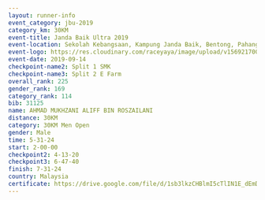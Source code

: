 ```yaml
---
layout: runner-info 
event_category: jbu-2019 
category_km: 30KM 
event-title: Janda Baik Ultra 2019  
event-location: Sekolah Kebangsaan, Kampung Janda Baik, Bentong, Pahang, Malaysia 
event-logo: https://res.cloudinary.com/raceyaya/image/upload/v1569217009/logo/janda-baik_vch1pc.jpg 
event-date: 2019-09-14 
checkpoint-name2: Split 1 SMK 
checkpoint-name3: Split 2 E Farm 
overall_rank: 225
gender_rank: 169
category_rank: 114
bib: 31125
name: AHMAD MUKHZANI ALIFF BIN ROSZAILANI
distance: 30KM
category: 30KM Men Open
gender: Male
time: 5-31-24
start: 2-00-00
checkpoint2: 4-13-20
checkpoint3: 6-47-40
finish: 7-31-24
country: Malaysia
certificate: https://drive.google.com/file/d/1sb3lkzCHBlmI5cTlIN1E_dEmDkRrj0ES/view?usp=sharing
---
```


